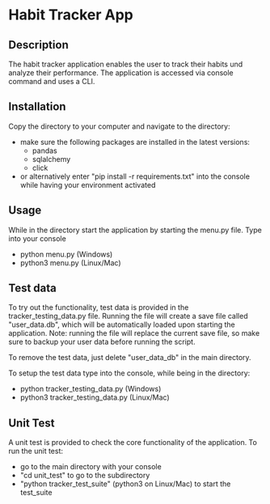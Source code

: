 # Habit Tracker App

## Description
The habit tracker application enables the user to track their habits und analyze their performance. The application is accessed via console command and uses a CLI.

## Installation
Copy the directory to your computer and navigate to the directory:

* make sure the following packages are installed in the latest versions:
  * pandas
  * sqlalchemy
  * click
* or alternatively enter "pip install -r requirements.txt" into the console while having your environment activated

## Usage
While in the directory start the application by starting the menu.py file. Type into your console
* python menu.py (Windows)
* python3 menu.py (Linux/Mac)

## Test data
To try out the functionality, test data is provided in the tracker_testing_data.py file. Running the file will create
a save file called "user_data.db", which will be automatically loaded upon starting the application. Note: running the file will replace the
current save file, so make sure to backup your user data before running the script.

To remove the test data, just delete "user_data_db" in the main directory.

To setup the test data type into the console, while being in the directory:
* python tracker_testing_data.py (Windows)
* python3 tracker_testing_data.py (Linux/Mac)

## Unit Test
A unit test is provided to check the core functionality of the application. To run the unit test:
* go to the main directory with your console
* "cd unit_test" to go to the subdirectory
* "python tracker_test_suite" (python3 on Linux/Mac) to start the test_suite



